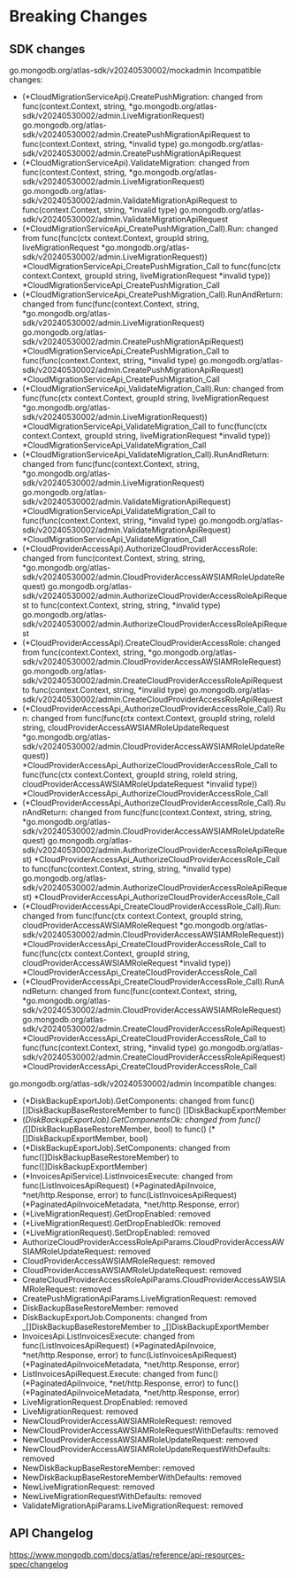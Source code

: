 # Breaking Changes

## SDK changes

go.mongodb.org/atlas-sdk/v20240530002/mockadmin
Incompatible changes:

- (*CloudMigrationServiceApi).CreatePushMigration: changed from func(context.Context, string, *go.mongodb.org/atlas-sdk/v20240530002/admin.LiveMigrationRequest) go.mongodb.org/atlas-sdk/v20240530002/admin.CreatePushMigrationApiRequest to func(context.Context, string, \*invalid type) go.mongodb.org/atlas-sdk/v20240530002/admin.CreatePushMigrationApiRequest
- (*CloudMigrationServiceApi).ValidateMigration: changed from func(context.Context, string, *go.mongodb.org/atlas-sdk/v20240530002/admin.LiveMigrationRequest) go.mongodb.org/atlas-sdk/v20240530002/admin.ValidateMigrationApiRequest to func(context.Context, string, \*invalid type) go.mongodb.org/atlas-sdk/v20240530002/admin.ValidateMigrationApiRequest
- (*CloudMigrationServiceApi_CreatePushMigration_Call).Run: changed from func(func(ctx context.Context, groupId string, liveMigrationRequest *go.mongodb.org/atlas-sdk/v20240530002/admin.LiveMigrationRequest)) *CloudMigrationServiceApi_CreatePushMigration_Call to func(func(ctx context.Context, groupId string, liveMigrationRequest *invalid type)) \*CloudMigrationServiceApi_CreatePushMigration_Call
- (*CloudMigrationServiceApi_CreatePushMigration_Call).RunAndReturn: changed from func(func(context.Context, string, *go.mongodb.org/atlas-sdk/v20240530002/admin.LiveMigrationRequest) go.mongodb.org/atlas-sdk/v20240530002/admin.CreatePushMigrationApiRequest) *CloudMigrationServiceApi_CreatePushMigration_Call to func(func(context.Context, string, *invalid type) go.mongodb.org/atlas-sdk/v20240530002/admin.CreatePushMigrationApiRequest) \*CloudMigrationServiceApi_CreatePushMigration_Call
- (*CloudMigrationServiceApi_ValidateMigration_Call).Run: changed from func(func(ctx context.Context, groupId string, liveMigrationRequest *go.mongodb.org/atlas-sdk/v20240530002/admin.LiveMigrationRequest)) *CloudMigrationServiceApi_ValidateMigration_Call to func(func(ctx context.Context, groupId string, liveMigrationRequest *invalid type)) \*CloudMigrationServiceApi_ValidateMigration_Call
- (*CloudMigrationServiceApi_ValidateMigration_Call).RunAndReturn: changed from func(func(context.Context, string, *go.mongodb.org/atlas-sdk/v20240530002/admin.LiveMigrationRequest) go.mongodb.org/atlas-sdk/v20240530002/admin.ValidateMigrationApiRequest) *CloudMigrationServiceApi_ValidateMigration_Call to func(func(context.Context, string, *invalid type) go.mongodb.org/atlas-sdk/v20240530002/admin.ValidateMigrationApiRequest) \*CloudMigrationServiceApi_ValidateMigration_Call
- (*CloudProviderAccessApi).AuthorizeCloudProviderAccessRole: changed from func(context.Context, string, string, *go.mongodb.org/atlas-sdk/v20240530002/admin.CloudProviderAccessAWSIAMRoleUpdateRequest) go.mongodb.org/atlas-sdk/v20240530002/admin.AuthorizeCloudProviderAccessRoleApiRequest to func(context.Context, string, string, \*invalid type) go.mongodb.org/atlas-sdk/v20240530002/admin.AuthorizeCloudProviderAccessRoleApiRequest
- (*CloudProviderAccessApi).CreateCloudProviderAccessRole: changed from func(context.Context, string, *go.mongodb.org/atlas-sdk/v20240530002/admin.CloudProviderAccessAWSIAMRoleRequest) go.mongodb.org/atlas-sdk/v20240530002/admin.CreateCloudProviderAccessRoleApiRequest to func(context.Context, string, \*invalid type) go.mongodb.org/atlas-sdk/v20240530002/admin.CreateCloudProviderAccessRoleApiRequest
- (*CloudProviderAccessApi_AuthorizeCloudProviderAccessRole_Call).Run: changed from func(func(ctx context.Context, groupId string, roleId string, cloudProviderAccessAWSIAMRoleUpdateRequest *go.mongodb.org/atlas-sdk/v20240530002/admin.CloudProviderAccessAWSIAMRoleUpdateRequest)) *CloudProviderAccessApi_AuthorizeCloudProviderAccessRole_Call to func(func(ctx context.Context, groupId string, roleId string, cloudProviderAccessAWSIAMRoleUpdateRequest *invalid type)) \*CloudProviderAccessApi_AuthorizeCloudProviderAccessRole_Call
- (*CloudProviderAccessApi_AuthorizeCloudProviderAccessRole_Call).RunAndReturn: changed from func(func(context.Context, string, string, *go.mongodb.org/atlas-sdk/v20240530002/admin.CloudProviderAccessAWSIAMRoleUpdateRequest) go.mongodb.org/atlas-sdk/v20240530002/admin.AuthorizeCloudProviderAccessRoleApiRequest) *CloudProviderAccessApi_AuthorizeCloudProviderAccessRole_Call to func(func(context.Context, string, string, *invalid type) go.mongodb.org/atlas-sdk/v20240530002/admin.AuthorizeCloudProviderAccessRoleApiRequest) \*CloudProviderAccessApi_AuthorizeCloudProviderAccessRole_Call
- (*CloudProviderAccessApi_CreateCloudProviderAccessRole_Call).Run: changed from func(func(ctx context.Context, groupId string, cloudProviderAccessAWSIAMRoleRequest *go.mongodb.org/atlas-sdk/v20240530002/admin.CloudProviderAccessAWSIAMRoleRequest)) *CloudProviderAccessApi_CreateCloudProviderAccessRole_Call to func(func(ctx context.Context, groupId string, cloudProviderAccessAWSIAMRoleRequest *invalid type)) \*CloudProviderAccessApi_CreateCloudProviderAccessRole_Call
- (*CloudProviderAccessApi_CreateCloudProviderAccessRole_Call).RunAndReturn: changed from func(func(context.Context, string, *go.mongodb.org/atlas-sdk/v20240530002/admin.CloudProviderAccessAWSIAMRoleRequest) go.mongodb.org/atlas-sdk/v20240530002/admin.CreateCloudProviderAccessRoleApiRequest) *CloudProviderAccessApi_CreateCloudProviderAccessRole_Call to func(func(context.Context, string, *invalid type) go.mongodb.org/atlas-sdk/v20240530002/admin.CreateCloudProviderAccessRoleApiRequest) \*CloudProviderAccessApi_CreateCloudProviderAccessRole_Call

go.mongodb.org/atlas-sdk/v20240530002/admin
Incompatible changes:

- (\*DiskBackupExportJob).GetComponents: changed from func() []DiskBackupBaseRestoreMember to func() []DiskBackupExportMember
- (_DiskBackupExportJob).GetComponentsOk: changed from func() (_[]DiskBackupBaseRestoreMember, bool) to func() (\*[]DiskBackupExportMember, bool)
- (\*DiskBackupExportJob).SetComponents: changed from func([]DiskBackupBaseRestoreMember) to func([]DiskBackupExportMember)
- (*InvoicesApiService).ListInvoicesExecute: changed from func(ListInvoicesApiRequest) (*PaginatedApiInvoice, *net/http.Response, error) to func(ListInvoicesApiRequest) (*PaginatedApiInvoiceMetadata, \*net/http.Response, error)
- (\*LiveMigrationRequest).GetDropEnabled: removed
- (\*LiveMigrationRequest).GetDropEnabledOk: removed
- (\*LiveMigrationRequest).SetDropEnabled: removed
- AuthorizeCloudProviderAccessRoleApiParams.CloudProviderAccessAWSIAMRoleUpdateRequest: removed
- CloudProviderAccessAWSIAMRoleRequest: removed
- CloudProviderAccessAWSIAMRoleUpdateRequest: removed
- CreateCloudProviderAccessRoleApiParams.CloudProviderAccessAWSIAMRoleRequest: removed
- CreatePushMigrationApiParams.LiveMigrationRequest: removed
- DiskBackupBaseRestoreMember: removed
- DiskBackupExportJob.Components: changed from _[]DiskBackupBaseRestoreMember to _[]DiskBackupExportMember
- InvoicesApi.ListInvoicesExecute: changed from func(ListInvoicesApiRequest) (*PaginatedApiInvoice, *net/http.Response, error) to func(ListInvoicesApiRequest) (*PaginatedApiInvoiceMetadata, *net/http.Response, error)
- ListInvoicesApiRequest.Execute: changed from func() (*PaginatedApiInvoice, *net/http.Response, error) to func() (*PaginatedApiInvoiceMetadata, *net/http.Response, error)
- LiveMigrationRequest.DropEnabled: removed
- LiveMigrationRequest: removed
- NewCloudProviderAccessAWSIAMRoleRequest: removed
- NewCloudProviderAccessAWSIAMRoleRequestWithDefaults: removed
- NewCloudProviderAccessAWSIAMRoleUpdateRequest: removed
- NewCloudProviderAccessAWSIAMRoleUpdateRequestWithDefaults: removed
- NewDiskBackupBaseRestoreMember: removed
- NewDiskBackupBaseRestoreMemberWithDefaults: removed
- NewLiveMigrationRequest: removed
- NewLiveMigrationRequestWithDefaults: removed
- ValidateMigrationApiParams.LiveMigrationRequest: removed

## API Changelog

https://www.mongodb.com/docs/atlas/reference/api-resources-spec/changelog
